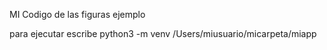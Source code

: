 
MI Codigo de las figuras ejemplo

para ejecutar escribe
python3 -m venv /Users/miusuario/micarpeta/miapp
